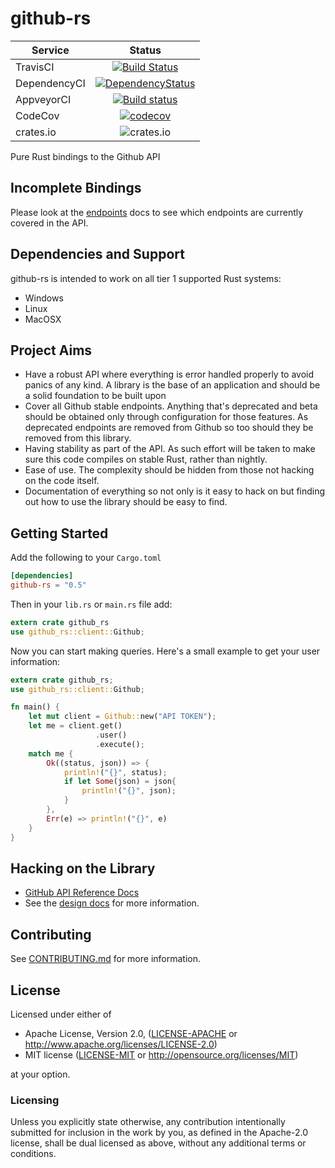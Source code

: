 # github-rs

| Service      | Status |
| -------      | :----: |
| TravisCI     | [![Build Status](https://travis-ci.org/mgattozzi/github-rs.svg?branch=master)](https://travis-ci.org/mgattozzi/github-rs)   |
| DependencyCI | [![DependencyStatus](https://dependencyci.com/github/mgattozzi/github-rs/badge)](https://dependencyci.com/github/mgattozzi/github-rs)   |
| AppveyorCI   | [![Build status](https://ci.appveyor.com/api/projects/status/st04a7hltt8h42lq?svg=true)](https://ci.appveyor.com/project/mgattozzi/github-rs)       |
| CodeCov   | [![codecov](https://codecov.io/gh/mgattozzi/github-rs/branch/master/graph/badge.svg)](https://codecov.io/gh/mgattozzi/github-rs)      |
| crates.io | ![crates.io](https://img.shields.io/crates/v/github-rs.svg)

Pure Rust bindings to the Github API

## Incomplete Bindings
Please look at the [endpoints](./docs/endpoints.md) docs to see which endpoints
are currently covered in the API.

## Dependencies and Support
github-rs is intended to work on all tier 1 supported Rust systems:

- Windows
- Linux
- MacOSX

## Project Aims
- Have a robust API where everything is error handled properly to avoid
  panics of any kind. A library is the base of an application and should
  be a solid foundation to be built upon
- Cover all Github stable endpoints. Anything that's deprecated and beta
  should be obtained only through configuration for those features. As
  deprecated endpoints are removed from Github so too should they be
  removed from this library.
- Having stability as part of the API. As such effort will be
  taken to make sure this code compiles on stable Rust, rather than
  nightly.
- Ease of use. The complexity should be hidden from those not hacking on
  the code itself.
- Documentation of everything so not only is it easy to hack on but
  finding out how to use the library should be easy to find.

## Getting Started
Add the following to your `Cargo.toml`

```toml
[dependencies]
github-rs = "0.5"
```

Then in your `lib.rs` or `main.rs` file add:

```rust
extern crate github_rs
use github_rs::client::Github;
```

Now you can start making queries. Here's a small example to get your user
information:

```rust
extern crate github_rs;
use github_rs::client::Github;

fn main() {
    let mut client = Github::new("API TOKEN");
    let me = client.get()
                   .user()
                   .execute();
    match me {
        Ok((status, json)) => {
            println!("{}", status);
            if let Some(json) = json{
                println!("{}", json);
            }
        },
        Err(e) => println!("{}", e)
    }
}
```

## Hacking on the Library
- [GitHub API Reference Docs](https://developer.github.com/v3/)
- See the [design docs](./docs/design) for more information.

## Contributing
See [CONTRIBUTING.md](CONTRIBUTING.md) for more information.

## License

Licensed under either of

 * Apache License, Version 2.0, ([LICENSE-APACHE](LICENSE-APACHE) or http://www.apache.org/licenses/LICENSE-2.0)
 * MIT license ([LICENSE-MIT](LICENSE-MIT) or http://opensource.org/licenses/MIT)

at your option.

### Licensing

Unless you explicitly state otherwise, any contribution intentionally submitted
for inclusion in the work by you, as defined in the Apache-2.0 license, shall be
dual licensed as above, without any additional terms or conditions.

